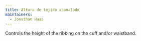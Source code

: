 ```yaml
---
title: Altura de tejido acanalado
maintainers:
  - Jonathan Haas
---
```


Controls the height of the ribbing on the cuff and/or waistband.

